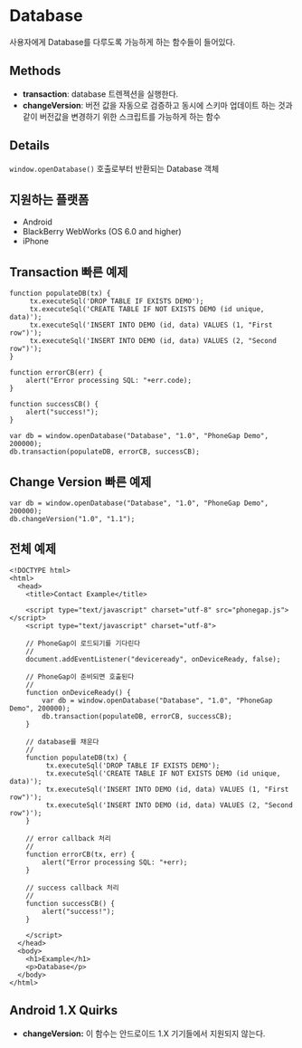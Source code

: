 Database
=======

사용자에게 Database를 다루도록 가능하게 하는 함수들이 들어있다.

Methods
-------

- __transaction__: database 트렌젝션을 실행한다. 
- __changeVersion__: 버전 값을 자동으로 검증하고 동시에 스키마 업데이트 하는 것과 같이 버전값을 변경하기 위한 스크립트를 가능하게 하는 함수 

Details
-------

`window.openDatabase()` 호출로부터 반환되는 Database 객체

지원하는 플랫폼
-------------------

- Android
- BlackBerry WebWorks (OS 6.0 and higher)
- iPhone

Transaction 빠른 예제
------------------
	function populateDB(tx) {
		 tx.executeSql('DROP TABLE IF EXISTS DEMO');
		 tx.executeSql('CREATE TABLE IF NOT EXISTS DEMO (id unique, data)');
		 tx.executeSql('INSERT INTO DEMO (id, data) VALUES (1, "First row")');
		 tx.executeSql('INSERT INTO DEMO (id, data) VALUES (2, "Second row")');
	}
	
	function errorCB(err) {
		alert("Error processing SQL: "+err.code);
	}
	
	function successCB() {
		alert("success!");
	}
	
	var db = window.openDatabase("Database", "1.0", "PhoneGap Demo", 200000);
	db.transaction(populateDB, errorCB, successCB);

Change Version 빠른 예제
-------------------

	var db = window.openDatabase("Database", "1.0", "PhoneGap Demo", 200000);
	db.changeVersion("1.0", "1.1");

전체 예제
------------

    <!DOCTYPE html>
    <html>
      <head>
        <title>Contact Example</title>

        <script type="text/javascript" charset="utf-8" src="phonegap.js"></script>
        <script type="text/javascript" charset="utf-8">

        // PhoneGap이 로드되기를 기다린다
        //
        document.addEventListener("deviceready", onDeviceReady, false);

        // PhoneGap이 준비되면 호출된다
        //
        function onDeviceReady() {
			var db = window.openDatabase("Database", "1.0", "PhoneGap Demo", 200000);
			db.transaction(populateDB, errorCB, successCB);
        }
		
		// database를 채운다
		//
		function populateDB(tx) {
			 tx.executeSql('DROP TABLE IF EXISTS DEMO');
			 tx.executeSql('CREATE TABLE IF NOT EXISTS DEMO (id unique, data)');
			 tx.executeSql('INSERT INTO DEMO (id, data) VALUES (1, "First row")');
			 tx.executeSql('INSERT INTO DEMO (id, data) VALUES (2, "Second row")');
		}
		
		// error callback 처리
		//
		function errorCB(tx, err) {
			alert("Error processing SQL: "+err);
		}
		
		// success callback 처리
		//
		function successCB() {
			alert("success!");
		}
	
        </script>
      </head>
      <body>
        <h1>Example</h1>
        <p>Database</p>
      </body>
    </html>

Android 1.X Quirks
------------------

- __changeVersion:__ 이 함수는 안드로이드 1.X 기기들에서 지원되지 않는다.
